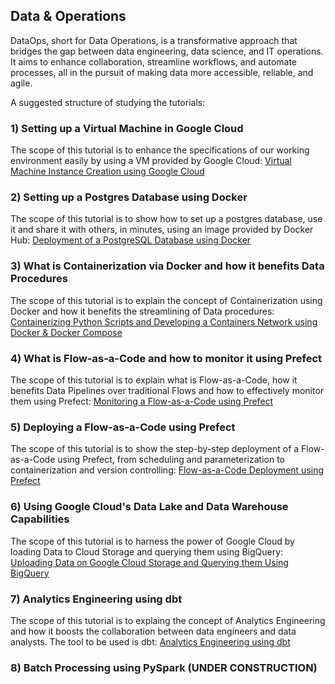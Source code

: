 ## Data & Operations

DataOps, short for Data Operations, is a transformative approach that bridges the gap between data engineering, data science, and IT operations. It aims to enhance collaboration, streamline workflows, and automate processes, all in the pursuit of making data more accessible, reliable, and agile.

A suggested structure of studying the tutorials:

### 1) Setting up a Virtual Machine in Google Cloud

The scope of this tutorial is to enhance the specifications of our working environment easily by using a VM provided by Google Cloud:
[Virtual Machine Instance Creation using Google Cloud](https://github.com/ssideris/Data_Management_and_Analytics_Operations/tree/main/DataOps/Virtual%20Machine%20Instance%20Creation%20using%20Google%20Cloud.pdf)

### 2) Setting up a Postgres Database using Docker

The scope of this tutorial is to show how to set up a postgres database, use it and share it with others, in minutes, using an image provided by Docker Hub:
[Deployment of a PostgreSQL Database using Docker](https://github.com/ssideris/Data_Management_and_Analytics_Operations/tree/main/DataOps/Deployment%20of%20a%20PostgreSQL%20Database%20using%20Docker)

### 3) What is Containerization via Docker and how it benefits Data Procedures

The scope of this tutorial is to explain the concept of Containerization using Docker and how it benefits the streamlining of Data procedures:
[Containerizing Python Scripts and Developing a Containers Network using Docker & Docker Compose](https://github.com/ssideris/Data_Management_and_Analytics_Operations/tree/main/DataOps/Containerizing%20Python%20Scripts%20and%20Developing%20a%20Containers%20Network%20using%20Docker%20%26%20Docker%20Compose)

### 4) What is Flow-as-a-Code and how to monitor it using Prefect

The scope of this tutorial is to explain what is Flow-as-a-Code, how it benefits Data Pipelines over traditional Flows and how to effectively monitor them using Prefect:
[Monitoring a Flow-as-a-Code using Prefect](https://github.com/ssideris/Data_Management_and_Analytics_Operations/tree/main/DataOps/Flow-as-a-Code%20Monitoring%20using%20Prefect)

### 5) Deploying a Flow-as-a-Code using Prefect

The scope of this tutorial is to show the step-by-step deployment of a Flow-as-a-Code using Prefect, from scheduling and parameterization to containerization and version controlling:
[Flow-as-a-Code Deployment using Prefect]([https://github.com/ssideris/Data_Management_and_Analytics_Operations/edit/main/DataOps/README.md](https://github.com/ssideris/Data_Management_and_Analytics_Operations/tree/main/DataOps/Flow-as-a-Code%20Deployment%20using%20Prefect))

### 6) Using Google Cloud's Data Lake and Data Warehouse Capabilities 

The scope of this tutorial is to harness the power of Google Cloud by loading Data to Cloud Storage and querying them using BigQuery:
[Uploading Data on Google Cloud Storage and Querying them Using BigQuery](https://github.com/ssideris/Data_Management_and_Analytics_Operations/tree/main/DataOps/Uploading%20Data%20in%20Google%20Cloud%20Storage%20and%20Querying%20them%20using%20Big%20Query)

### 7) Analytics Engineering using dbt

The scope of this tutorial is to explaing the concept of Analytics Engineering and how it boosts the collaboration between data engineers and data analysts. The tool to be used is dbt:
[Analytics Engineering using dbt](https://github.com/ssideris/Data_Management_and_Analytics_Operations/blob/main/DataOps/Analytics%20Engineering%20using%20dbt/README.md)

### 8) Batch Processing using PySpark (UNDER CONSTRUCTION)
